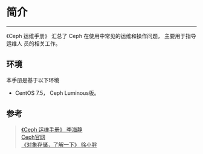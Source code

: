 # 简介
---

《Ceph 运维手册》 汇总了 Ceph 在使用中常见的运维和操作问题， 主要用于指导运维人
员的相关工作。

## 环境

本手册是基于以下环境

- CentOS 7.5， Ceph Luminous版。

## 参考

> [《Ceph 运维手册》 李海静](https://github.com/lihaijing/ceph-handbook)  
> [ Ceph官网](http://docs.ceph.com/docs/luminous/)  
> [《对象存储，了解一下》 徐小胖](https://cloud.tencent.com/developer/article/1354219)  